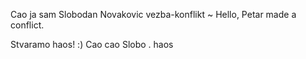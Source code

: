 Cao ja sam Slobodan Novakovic
vezba-konflikt
~ Hello, Petar made a conflict.

Stvaramo haos! :) 
Cao cao Slobo .
haos
